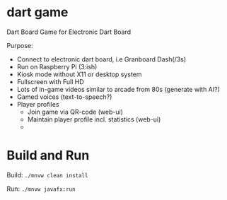 # dart game
Dart Board Game for Electronic Dart Board

Purpose:
* Connect to electronic dart board, i.e Granboard Dash(/3s)
* Run on Raspberry Pi (3:ish)
* Kiosk mode without X11 or desktop system
* Fullscreen with Full HD
* Lots of in-game videos similar to arcade from 80s (generate with AI?)
* Gamed voices (text-to-speech?)
* Player profiles
  * Join game via QR-code (web-ui)
  * Maintain player profile incl. statistics (web-ui)
  * 
  
# Build and Run
Build: ```./mnvw clean install```

Run: ```./mnvw javafx:run```
